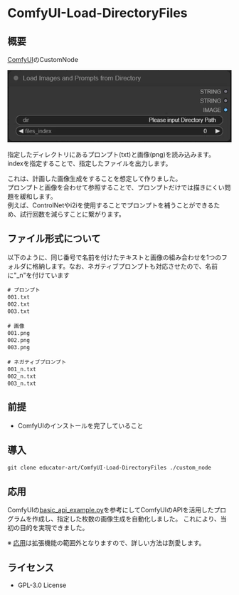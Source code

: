 # ComfyUI-Load-DirectoryFiles

## 概要

[ComfyUI](https://github.com/comfyanonymous/ComfyUI)のCustomNode

![](./sample.png)

指定したディレクトリにあるプロンプト(txt)と画像(png)を読み込みます。   
indexを指定することで、指定したファイルを出力します。

これは、計画した画像生成をすることを想定して作りました。  
プロンプトと画像を合わせて参照することで、プロンプトだけでは描きにくい問題を緩和します。    
例えば、ControlNetやi2iを使用することでプロンプトを補うことができるため、試行回数を減らすことに繋がります。

## ファイル形式について

以下のように、同じ番号で名前を付けたテキストと画像の組み合わせを1つのフォルダに格納します。なお、ネガティブプロンプトも対応させたので、名前に"_n"を付けています

```
# プロンプト
001.txt
002.txt
003.txt

# 画像
001.png
002.png
003.png

# ネガティブプロンプト
001_n.txt
002_n.txt
003_n.txt
```

## 前提

- ComfyUIのインストールを完了していること

## 導入

```
git clone educator-art/ComfyUI-Load-DirectoryFiles ./custom_node
```

## 応用

ComfyUIの[basic_api_example.py](https://github.com/comfyanonymous/ComfyUI/blob/master/script_examples/basic_api_example.py)を参考にしてComfyUIのAPIを活用したプログラムを作成し、指定した枚数の画像生成を自動化しました。 これにより、当初の目的を実現できました。

※ [応用](https://note.com/educator/n/ncf9a3ef40191)は拡張機能の範囲外となりますので、詳しい方法は割愛します。

## ライセンス

 - GPL-3.0 License